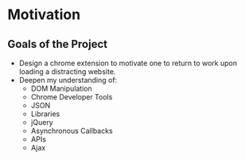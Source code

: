 # Motivation

## Goals of the Project

- Design a chrome extension to motivate one to return to work upon loading a distracting website.
- Deepen my understanding of:
  - DOM Manipulation
  - Chrome Developer Tools
  - JSON
  - Libraries
  - jQuery
  - Asynchronous Callbacks
  - APIs
  - Ajax
